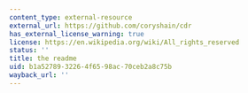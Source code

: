 ```yaml
---
content_type: external-resource
external_url: https://github.com/coryshain/cdr
has_external_license_warning: true
license: https://en.wikipedia.org/wiki/All_rights_reserved
status: ''
title: the readme
uid: b1a52789-3226-4f65-98ac-70ceb2a8c75b
wayback_url: ''
---
```

